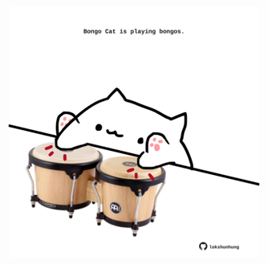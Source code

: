 <!-- built at 09/05/2024, 17:00:47 UTC -->
<p align="center">
  <img width="500" height="500" src="./ReadmeImage.svg">
</p>
